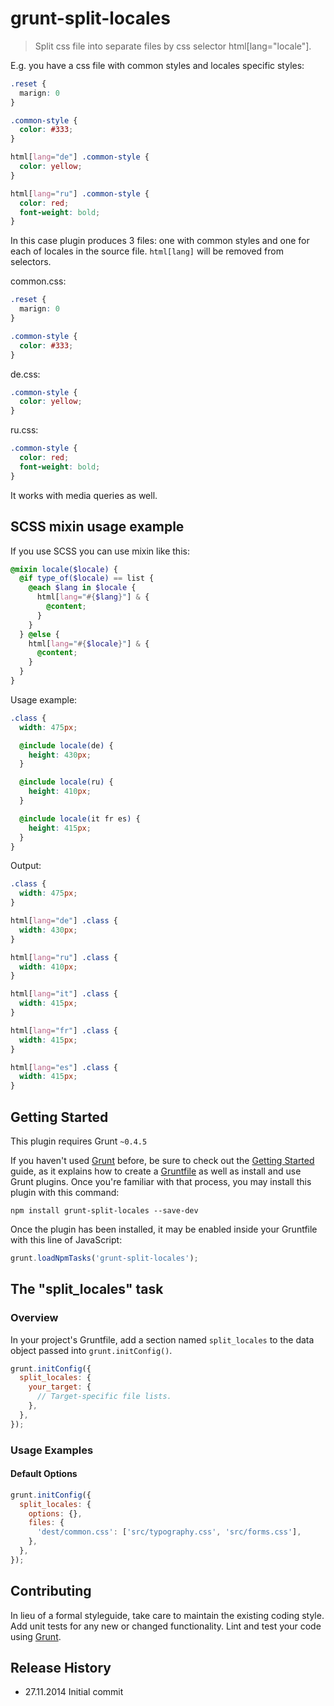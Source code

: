 # grunt-split-locales

> Split css file into separate files by css selector html[lang="locale"].

E.g. you have a css file with common styles and locales specific styles:

```css
.reset {
  marign: 0
}

.common-style {
  color: #333;
}

html[lang="de"] .common-style {
  color: yellow;
}

html[lang="ru"] .common-style {
  color: red;
  font-weight: bold;
}
```

In this case plugin produces 3 files: one with common styles and one for each of locales in the source file. `html[lang]` will be removed from selectors.

common.css:

```css
.reset {
  marign: 0
}

.common-style {
  color: #333;
}
```

de.css:

```css
.common-style {
  color: yellow;
}
```

ru.css:

```css
.common-style {
  color: red;
  font-weight: bold;
}
```

It works with media queries as well.


## SCSS mixin usage example

If you use SCSS you can use mixin like this:

```scss
@mixin locale($locale) {
  @if type_of($locale) == list {
    @each $lang in $locale {
      html[lang="#{$lang}"] & {
        @content;
      }
    }
  } @else {
    html[lang="#{$locale}"] & {
      @content;
    }
  }
}
```

Usage example:

```scss
.class {
  width: 475px;

  @include locale(de) {
    height: 430px;
  }

  @include locale(ru) {
    height: 410px;
  }

  @include locale(it fr es) {
    height: 415px;
  }
}
```

Output:

```css
.class {
  width: 475px;
}

html[lang="de"] .class {
  width: 430px;
}

html[lang="ru"] .class {
  width: 410px;
}

html[lang="it"] .class {
  width: 415px;
}

html[lang="fr"] .class {
  width: 415px;
}

html[lang="es"] .class {
  width: 415px;
}
```

## Getting Started
This plugin requires Grunt `~0.4.5`

If you haven't used [Grunt](http://gruntjs.com/) before, be sure to check out the [Getting Started](http://gruntjs.com/getting-started) guide, as it explains how to create a [Gruntfile](http://gruntjs.com/sample-gruntfile) as well as install and use Grunt plugins. Once you're familiar with that process, you may install this plugin with this command:

```shell
npm install grunt-split-locales --save-dev
```

Once the plugin has been installed, it may be enabled inside your Gruntfile with this line of JavaScript:

```js
grunt.loadNpmTasks('grunt-split-locales');
```

## The "split_locales" task

### Overview
In your project's Gruntfile, add a section named `split_locales` to the data object passed into `grunt.initConfig()`.

```js
grunt.initConfig({
  split_locales: {
    your_target: {
      // Target-specific file lists.
    },
  },
});
```

### Usage Examples

#### Default Options

```js
grunt.initConfig({
  split_locales: {
    options: {},
    files: {
      'dest/common.css': ['src/typography.css', 'src/forms.css'],
    },
  },
});
```

## Contributing
In lieu of a formal styleguide, take care to maintain the existing coding style. Add unit tests for any new or changed functionality. Lint and test your code using [Grunt](http://gruntjs.com/).

## Release History

* 27.11.2014   Initial commit
